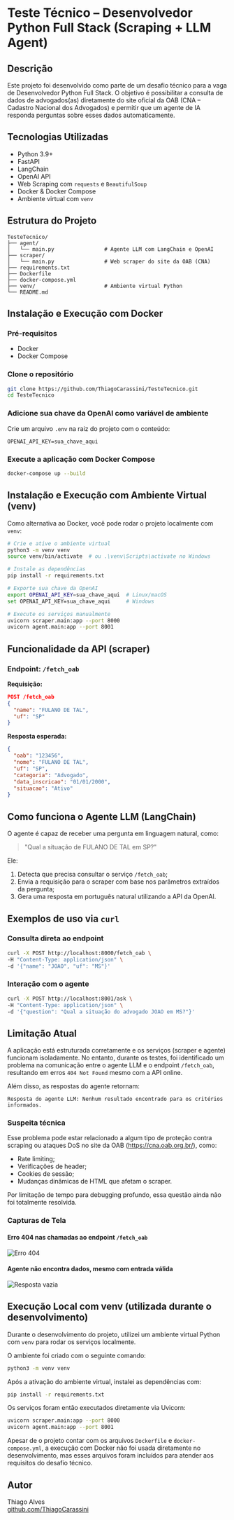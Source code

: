 # Teste Técnico – Desenvolvedor Python Full Stack (Scraping + LLM Agent)

## Descrição

Este projeto foi desenvolvido como parte de um desafio técnico para a vaga de Desenvolvedor Python Full Stack. O objetivo é possibilitar a consulta de dados de advogados(as) diretamente do site oficial da OAB (CNA – Cadastro Nacional dos Advogados) e permitir que um agente de IA responda perguntas sobre esses dados automaticamente.

## Tecnologias Utilizadas

- Python 3.9+
- FastAPI
- LangChain
- OpenAI API
- Web Scraping com `requests` e `BeautifulSoup`
- Docker & Docker Compose
- Ambiente virtual com `venv`

## Estrutura do Projeto

```
TesteTecnico/
├── agent/
│   └── main.py                # Agente LLM com LangChain e OpenAI
├── scraper/
│   └── main.py                # Web scraper do site da OAB (CNA)
├── requirements.txt
├── Dockerfile
├── docker-compose.yml
├── venv/                      # Ambiente virtual Python
└── README.md
```

## Instalação e Execução com Docker

### Pré-requisitos

- Docker
- Docker Compose

### Clone o repositório

```bash
git clone https://github.com/ThiagoCarassini/TesteTecnico.git
cd TesteTecnico
```

### Adicione sua chave da OpenAI como variável de ambiente

Crie um arquivo `.env` na raiz do projeto com o conteúdo:

```env
OPENAI_API_KEY=sua_chave_aqui
```

### Execute a aplicação com Docker Compose

```bash
docker-compose up --build
```

## Instalação e Execução com Ambiente Virtual (venv)

Como alternativa ao Docker, você pode rodar o projeto localmente com `venv`:

```bash
# Crie e ative o ambiente virtual
python3 -m venv venv
source venv/bin/activate  # ou .\venv\Scripts\activate no Windows

# Instale as dependências
pip install -r requirements.txt

# Exporte sua chave da OpenAI
export OPENAI_API_KEY=sua_chave_aqui  # Linux/macOS
set OPENAI_API_KEY=sua_chave_aqui     # Windows

# Execute os serviços manualmente
uvicorn scraper.main:app --port 8000
uvicorn agent.main:app --port 8001
```

## Funcionalidade da API (scraper)

### Endpoint: `/fetch_oab`

**Requisição:**

```json
POST /fetch_oab
{
  "name": "FULANO DE TAL",
  "uf": "SP"
}
```

**Resposta esperada:**

```json
{
  "oab": "123456",
  "nome": "FULANO DE TAL",
  "uf": "SP",
  "categoria": "Advogado",
  "data_inscricao": "01/01/2000",
  "situacao": "Ativo"
}
```

## Como funciona o Agente LLM (LangChain)

O agente é capaz de receber uma pergunta em linguagem natural, como:

> "Qual a situação de FULANO DE TAL em SP?"

Ele:

1. Detecta que precisa consultar o serviço `/fetch_oab`;
2. Envia a requisição para o scraper com base nos parâmetros extraídos da pergunta;
3. Gera uma resposta em português natural utilizando a API da OpenAI.

## Exemplos de uso via `curl`

### Consulta direta ao endpoint

```bash
curl -X POST http://localhost:8000/fetch_oab \
-H "Content-Type: application/json" \
-d '{"name": "JOAO", "uf": "MS"}'
```

### Interação com o agente

```bash
curl -X POST http://localhost:8001/ask \
-H "Content-Type: application/json" \
-d '{"question": "Qual a situação do advogado JOAO em MS?"}'
```

## Limitação Atual

A aplicação está estruturada corretamente e os serviços (scraper e agente) funcionam isoladamente. No entanto, durante os testes, foi identificado um problema na comunicação entre o agente LLM e o endpoint `/fetch_oab`, resultando em erros `404 Not Found` mesmo com a API online.

Além disso, as respostas do agente retornam:

```text
Resposta do agente LLM: Nenhum resultado encontrado para os critérios informados.
```

### Suspeita técnica

Esse problema pode estar relacionado a algum tipo de proteção contra scraping ou ataques DoS no site da OAB (https://cna.oab.org.br/), como:

- Rate limiting;
- Verificações de header;
- Cookies de sessão;
- Mudanças dinâmicas de HTML que afetam o scraper.

Por limitação de tempo para debugging profundo, essa questão ainda não foi totalmente resolvida.

### Capturas de Tela

#### Erro 404 nas chamadas ao endpoint `/fetch_oab`

![Erro 404](docs/img/fetch_oab_404.png)

#### Agente não encontra dados, mesmo com entrada válida

![Resposta vazia](docs/img/agente_resposta_vazia.png)

## Execução Local com venv (utilizada durante o desenvolvimento)

Durante o desenvolvimento do projeto, utilizei um ambiente virtual Python com `venv` para rodar os serviços localmente.

O ambiente foi criado com o seguinte comando:

```bash
python3 -m venv venv
```

Após a ativação do ambiente virtual, instalei as dependências com:

```bash
pip install -r requirements.txt
```

Os serviços foram então executados diretamente via Uvicorn:

```bash
uvicorn scraper.main:app --port 8000
uvicorn agent.main:app --port 8001
```

Apesar de o projeto contar com os arquivos `Dockerfile` e `docker-compose.yml`, a execução com Docker não foi usada diretamente no desenvolvimento, mas esses arquivos foram incluídos para atender aos requisitos do desafio técnico.

## Autor

Thiago Alves  
[github.com/ThiagoCarassini](https://github.com/ThiagoCarassini)
